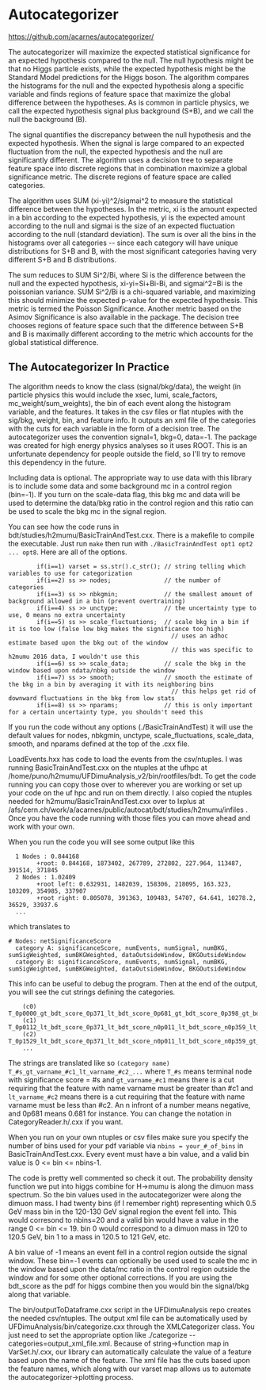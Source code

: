 # Autocategorizer
https://github.com/acarnes/autocategorizer/

The autocategorizer will maximize the expected statistical significance for an expected hypothesis compared to the null. The null hypothesis might be that no Higgs particle exists, while the expected hypothesis might be the Standard Model predictions for the Higgs boson. The algorithm compares the histograms for the null and the expected hypothesis along a specific variable and finds regions of feature space that maximize the global difference between the hypotheses. As is common in particle physics, we call the expected hypothesis signal plus background (S+B), and we call the null the background (B).

The signal quantifies the discrepancy between the null hypothesis and the expected hypothesis. When the signal is large compared to an expected fluctuation from the null, the expected hypothesis and the null are significantly different. The algorithm uses a decision tree to separate feature space into discrete regions that in combination maximize a global significance metric. The discrete regions of feature space are called categories. 

The algorithm uses SUM (xi-yi)^2/sigmai^2 to measure the statistical difference between the hypotheses. In the metric, xi is the amount expected in a bin according to the expected hypothesis, yi is the expected amount according to the null and sigmai is the size of an expected fluctuation according to the null (standard deviation). The sum is over all the bins in the histograms over all categories -- since each category will have unique distributions for S+B and B, with the most significant categories having very different S+B and B distributions. 

The sum reduces to SUM Si^2/Bi, where Si is the difference between the null and the expected hypothesis, xi-yi=Si+Bi-Bi, and sigmai^2=Bi is the poissonian variance. SUM Si^2/Bi is a chi-squared variable, and maximizing this should minimize the expected p-value for the expected hypothesis. This metric is termed the Poisson Significance. Another metric based on the Asimov Significance is also available in the package. The decision tree chooses regions of feature space such that the difference between S+B and B is maximally different according to the metric which accounts for the global statistical difference.   

## The Autocategorizer In Practice

 The algorithm needs to know the class (signal/bkg/data), the weight (in particle physics this would include the xsec, lumi, scale_factors, mc_weight/sum_weights), the bin of each event along the histogram variable, and the features. It takes in the csv files or flat ntuples with the sig/bkg, weight, bin, and feature info. It outputs an xml file of the categories with the cuts for each variable in the form of a decision tree. The autocategorizer uses the convention signal=1, bkg=0, data=-1. The package was created for high energy physics analyses so it uses ROOT. This is an unfortunate dependency for people outside the field, so I'll try to remove this dependency in the future.  

Including data is optional. The appropriate way to use data with this library is to include some data and some background mc in a control region (bin=-1). If you turn on the scale-data flag, this bkg mc and data will be used to determine the data/bkg ratio in the control region and this ratio can be used to scale the bkg mc in the signal region.  

You can see how the code runs in bdt/studies/h2mumu/BasicTrainAndTest.cxx. There is a makefile to compile the executable. Just run `make` then run with `./BasicTrainAndTest opt1 opt2 ... opt8`. Here are all of the options.
```
        if(i==1) varset = ss.str().c_str(); // string telling which variables to use for categorization
        if(i==2) ss >> nodes;               // the number of categories 
        if(i==3) ss >> nbkgmin;             // the smallest amount of background allowed in a bin (prevent overtraining)
        if(i==4) ss >> unctype;             // the uncertainty type to use, 0 means no extra uncertainty
        if(i==5) ss >> scale_fluctuations;  // scale bkg in a bin if it is too low (false low bkg makes the significance too high)
                                              // uses an adhoc estimate based upon the bkg out of the window
                                              // this was specific to h2mumu 2016 data, I wouldn't use this
        if(i==6) ss >> scale_data;          // scale the bkg in the window based upon ndata/nbkg outside the window
        if(i==7) ss >> smooth;              // smooth the estimate of the bkg in a bin by averaging it with its neighboring bins
                                              // this helps get rid of downward fluctuations in the bkg from low stats
        if(i==8) ss >> nparams;             // this is only important for a certain uncertainty type, you shouldn't need this
```
If you run the code without any options (./BasicTrainAndTest) it will use the default values for nodes, nbkgmin, unctype, scale_fluctuations, scale_data, smooth, and nparams defined at the top of the .cxx file. 

LoadEvents.hxx has code to load the events from the csv/ntuples. I was running BasicTrainAndTest.cxx on the ntuples at the ufhpc at /home/puno/h2mumu/UFDimuAnalysis_v2/bin/rootfiles/bdt. To get the code running you can copy those over to wherever you are working or set up your code on the uf hpc and run on them directly. I also copied the ntuples needed for h2mumu/BasicTrainAndTest.cxx over to lxplus at /afs/cern.ch/work/a/acarnes/public/autocat/bdt/studies/h2mumu/infiles . Once you have the code running with those files you can move ahead and work with your own.  

When you run the code you will see some output like this
```
  1 Nodes : 0.844168
        +root: 0.844168, 1873402, 267789, 272802, 227.964, 113487, 391514, 371845
  2 Nodes : 1.02409
        +root left: 0.632931, 1482039, 158306, 218095, 163.323, 103209, 354985, 337907
        +root right: 0.805078, 391363, 109483, 54707, 64.641, 10278.2, 36529, 33937.6
  ...
```
which translates to
```
# Nodes: netSignificanceScore
  category A: significanceScore, numEvents, numSignal, numBKG, sumSigWeighted, sumBKGWeighted, dataOutsideWindow, BKGOutsideWindow
  category B: significanceScore, numEvents, numSignal, numBKG, sumSigWeighted, sumBKGWeighted, dataOutsideWindow, BKGOutsideWindow
```
This info can be useful to debug the program. Then at the end of the output, you will see the cut strings defining the categories.
```
    (c0) T_0p0000_gt_bdt_score_0p371_lt_bdt_score_0p681_gt_bdt_score_0p398_gt_bdt_score_0p552_gt_bdt_score_0p618_gt_bdt_score_0p668
    (c1) T_0p0112_lt_bdt_score_0p371_lt_bdt_score_n0p011_lt_bdt_score_n0p359_lt_bdt_score_n0p685
    (c2) T_0p1529_lt_bdt_score_0p371_lt_bdt_score_n0p011_lt_bdt_score_n0p359_gt_bdt_score_n0p685
    ...
```
The strings are translated like so `(category name) T_#s_gt_varname_#c1_lt_varname_#c2_...` where `T_#s` means terminal node with significance score = #s and `gt_varname_#c1` means there is a cut requiring that the feature with name varname must be greater than #c1 and `lt_varname_#c2` means there is a cut requiring that the feature with name varname must be less than #c2. An n infront of a number means negative, and 0p681 means 0.681 for instance. You can change the notation in CategoryReader.h/.cxx if you want.  

When you run on your own ntuples or csv files make sure you specify the number of bins used for your pdf variable via `nbins = your_#_of_bins` in BasicTrainAndTest.cxx. Every event must have a bin value, and a valid bin value is 0 <= bin <= nbins-1.

The code is pretty well commented so check it out. The probability density function we put into higgs combine for H->mumu is along the dimuon mass spectrum. So the bin values used in the autocategorizer were along the dimuon mass. I had twenty bins (if I remember right) representing which 0.5 GeV mass bin in the 120-130 GeV signal region the event fell into. This would corresond to nbins=20 and a valid bin would have a value in the range 0 <= bin <= 19. bin 0 would correspond to a dimuon mass in 120 to 120.5 GeV, bin 1 to a mass in 120.5 to 121 GeV, etc.  

A bin value of -1 means an event fell in a control region outside the signal window. These bin=-1 events can optionally be used used to scale the mc in the window based upon the data/mc ratio in the control region outside the window and for some other optional corrections. If you are using the bdt_score as the pdf for higgs combine then you would bin the signal/bkg along that variable.

The bin/outputToDataframe.cxx script in the UFDimuAnalysis repo creates the needed csv/ntuples. The output xml file can be automatically used by UFDimuAnalysis/bin/categorize.cxx through the XMLCategorizer class. You just need to set the appropriate option like ./categorize --categories=output_xml_file.xml. Because of string->function map in VarSet.h/.cxx, our library can automatically calculate the value of a feature based upon the name of the feature. The xml file has the cuts based upon the feature names, which along with our varset map allows us to automate the autocategorizer->plotting process.

